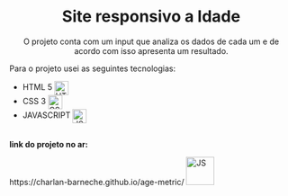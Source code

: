 <body >
    <h1 align = 'center'><strong>Site responsivo a Idade</strong></h1>
    <p align = 'center'>O projeto conta com um input que analiza os dados de cada um e de acordo com isso apresenta um resultado.</p>
    <p>Para o projeto usei as seguintes tecnologias:</p>
    <div>
        <ul>
         <li>HTML 5 <img align="center" width="25px" alt="HTML5" src="https://i.imgur.com/BzwyCup.png"></li>
         <li>CSS 3 <img align="center" width="25px" alt="CSS3" src="https://i.imgur.com/ZrplmED.png"></li>
         <li>JAVASCRIPT <img align="center" width="25px" alt="JS" src="https://i.imgur.com/KbVl6l3.png"></li>
</div>
        </ul>
    </div>
  <h2></h2>
  <p><strong>link do projeto no ar:</p></strong> 
  <div>
  https://charlan-barneche.github.io/age-metric/ <img align="bottom" width="50px" alt="JS" src="https://media.giphy.com/media/9366IYNrJIFZeEyiwt/giphy.gif">
  <h2></h2>
  </div>  
</body>
